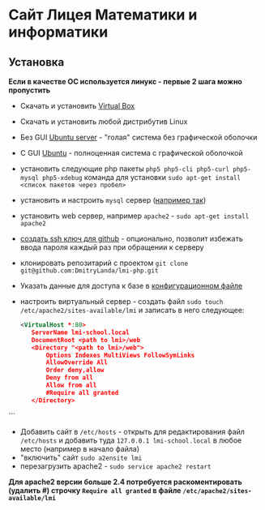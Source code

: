 Сайт Лицея Математики и информатики
===================================

Установка
----------
**Если в качестве ОС используется линукс - первые 2 шага можно пропустить**
 - Скачать и установить [Virtual Box][1]
 - Скачать и установить любой дистрибутив Linux
  - Без GUI [Ubuntu server][2] - "голая" система без графической оболочки
  - С GUI [Ubuntu][3] - полноценная система с графической оболочкой
 - установить следующие php пакеты
    `php5 php5-cli php5-curl php5-mysql php5-xdebug`
    команда для установки `sudo apt-get install <список пакетов через пробел>`
 - установить и настроить `mysql` сервер ([например так][4])
 - установить web сервер, например `apache2` - `sudo apt-get install apache2`
 - [создать ssh ключ для github][5] - опционально, позволит избежать ввода пароля каждый раз при обращении к серверу
 - клонировать репозитарий с проектом `git clone git@github.com:DmitryLanda/lmi-php.git`
 - Указать данные для доступа к базе в [конфигурационном файле][6]
 - настроить виртуальный сервер - cоздать файл `sudo touch /etc/apache2/sites-available/lmi` и записать в него следующее:
  
   ```xml
   <VirtualHost *:80>
      ServerName lmi-school.local
      DocumentRoot <path to lmi>/web
      <Directory "<path to lmi>/web">
          Options Indexes MultiViews FollowSymLinks
          AllowOverride All
          Order deny,allow
          Deny from all
          Allow from all
          #Require all granted
      </Directory>
  </VirtualHost>
   ```
   
- Добавить сайт в `/etc/hosts` - открыть для редактирования файл `/etc/hosts` 
  и добавить туда `127.0.0.1 lmi-school.local` в любое место (например в начало файла)
- "включить" сайт `sudo a2ensite lmi`
- перезагрузить apache2 - `sudo service apache2 restart`

**Для apache2 версии больше 2.4 потребуется раскоментировать (удалить #) строчку `Require all granted` в файле `/etc/apache2/sites-available/lmi`**

[1]: https://www.virtualbox.org/wiki/Downloads
[2]: http://www.ubuntu.com/download/server
[3]: http://www.ubuntu.com/download/desktop
[4]: http://help.ubuntu.ru/wiki/mysql
[5]: https://help.github.com/articles/generating-ssh-keys/
[6]: https://github.com/DmitryLanda/lmi-php/blob/master/src/LmiSchool/Resources/config.json#L6-L9
